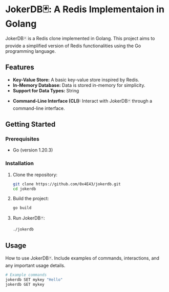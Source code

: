 # JokerDB🃏: A Redis Implementaion in Golang

JokerDB🃏 is a Redis clone implemented in Golang. This project aims to provide a simplified version of Redis functionalities using the Go programming language.

## Features

- **Key-Value Store:** A basic key-value store inspired by Redis.
- **In-Memory Database:** Data is stored in-memory for simplicity.
- **Support for Data Types:** String
<!-- , List, Set, etc. -->
- **Command-Line Interface (CLI):** Interact with JokerDB🃏 through a command-line interface.
<!-- - **Concurrency:** Implement concurrent operations for scalability. -->

## Getting Started

### Prerequisites

- Go (version 1.20.3)
<!-- - [Other dependencies, if any] -->

### Installation

1. Clone the repository:

    ```bash
    git clone https://github.com/0x4E43/jokerdb.git
    cd jokerdb
    ```

2. Build the project:

    ```bash
    go build
    ```

3. Run JokerDB🃏:

    ```bash
    ./jokerdb
    ```

## Usage

How to use JokerDB🃏. Include examples of commands, interactions, and any important usage details.

```bash
# Example commands
jokerdb SET mykey "Hello"
jokerdb GET mykey
